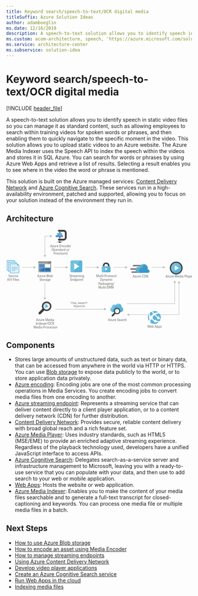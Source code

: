 ```yaml
---
title: Keyword search/speech-to-text/OCR digital media
titleSuffix: Azure Solution Ideas
author: adamboeglin
ms.date: 12/16/2019
description: A speech-to-text solution allows you to identify speech in static video files so you can manage it as standard content, such as allowing employees to search within training videos for spoken words or phrases, and then enabling them to quickly navigate to the specific moment in the video.
ms.custom: acom-architecture, speech, 'https://azure.microsoft.com/solutions/architecture/digital-media-speech-text/'
ms.service: architecture-center
ms.subservice: solution-idea
---
```

# Keyword search/speech-to-text/OCR digital media

[!INCLUDE [header_file](../header.md)]

A speech-to-text solution allows you to identify speech in static video files so you can manage it as standard content, such as allowing employees to search within training videos for spoken words or phrases, and then enabling them to quickly navigate to the specific moment in the video. This solution allows you to upload static videos to an Azure website. The Azure Media Indexer uses the Speech API to index the speech within the videos and stores it in SQL Azure. You can search for words or phrases by using Azure Web Apps and retrieve a list of results. Selecting a result enables you to see where in the video the word or phrase is mentioned.

This solution is built on the Azure managed services: [Content Delivery Network](https://azure.microsoft.com/services/cdn/) and [Azure Cognitive Search](https://azure.microsoft.com/services/search/). These services run in a high-availability environment, patched and supported, allowing you to focus on your solution instead of the environment they run in.

## Architecture

<svg class="architecture-diagram" aria-labelledby="digital-media-speech-text" height="387.693" viewbox="0 0 721.972 387.693"  xmlns="http://www.w3.org/2000/svg">
    <text fill="#5e5e5e" font-family="SegoeUI, Segoe UI" font-size="10" transform="translate(249.756 287.984)">
        <tspan letter-spacing=".02em">T</tspan><tspan x="5.435" y="0">TML, </tspan><tspan letter-spacing="-.039em" x="29.268" y="0">W</tspan><tspan x="38.218" y="0">eb</tspan><tspan letter-spacing=".019em" x="49.326" y="0">VT</tspan><tspan x="61.162" y="0">T</tspan><tspan letter-spacing="-.013em" x="11.985" y="12">K</tspan><tspan x="17.654" y="12">eywords</tspan>
    </text>
    <path fill="none" stroke="#b5b6b6" stroke-miterlimit="10" stroke-width="1.5" d="M108.534 145.49H61.531"/>
    <path fill="#b5b6b6" d="M107.112 140.628l8.419 4.862-8.419 4.861v-9.723z"/>
    <path fill="none" stroke="#b5b6b6" stroke-miterlimit="10" stroke-width="1.5" d="M150.531 264.493v-59.525"/>
    <path fill="#b5b6b6" d="M155.393 263.07l-4.862 8.42-4.861-8.42h9.723z"/>
    <path fill="none" stroke="#b5b6b6" stroke-miterlimit="10" stroke-width="1.5" d="M233.534 145.49h-47.003"/>
    <path fill="#b5b6b6" d="M232.112 140.628l8.419 4.862-8.419 4.861v-9.723z"/>
    <path fill="none" stroke="#b5b6b6" stroke-miterlimit="10" stroke-width="1.5" d="M354.534 145.49h-47.003"/>
    <path fill="#b5b6b6" d="M353.112 140.628l8.419 4.862-8.419 4.861v-9.723z"/>
    <path fill="none" stroke="#b5b6b6" stroke-miterlimit="10" stroke-width="1.5" d="M464.534 145.49h-48.003"/>
    <path fill="#b5b6b6" d="M463.112 140.628l8.419 4.862-8.419 4.861v-9.723z"/>
    <path fill="none" stroke="#b5b6b6" stroke-miterlimit="10" stroke-width="1.5" d="M172.534 24.49h-22.003v74.919"/>
    <path fill="#b5b6b6" d="M171.112 19.628l8.419 4.862-8.419 4.861v-9.723zM145.67 97.986l4.861 8.419 4.862-8.419h-9.723z"/>
    <path d="M424.096 325.175a12.174 12.174 0 01-3.2-3.2c-.2-.3-.3-.5-.5-.8l-.8.9-.1.1a2.092 2.092 0 00.4.6 14.963 14.963 0 003.5 3.6 2.389 2.389 0 00.7.3l.9-.9c-.4-.3-.6-.4-.9-.6z" fill="#1e1e1e" opacity=".5" style="isolation:isolate"/>
    <path fill="none" stroke="#b5b6b6" stroke-miterlimit="10" stroke-width="1.5" d="M655.627 203.901v82.158H469.009"/>
    <path fill="#b5b6b6" d="M650.765 205.324l4.862-8.419 4.861 8.419h-9.723z"/>
    <path fill="none" stroke="#b5b6b6" stroke-miterlimit="10" stroke-width="1.5" d="M672.048 205.246V329.26h-195.41"/>
    <path fill="#b5b6b6" d="M667.186 206.669l4.862-8.419 4.862 8.419h-9.724zM478.06 324.398l-8.419 4.862 8.419 4.862v-9.724z"/>
    <path fill="none" stroke="#b5b6b6" stroke-miterlimit="10" stroke-width="1.5" d="M382.492 307.784H191.573"/>
    <path fill="#b5b6b6" d="M381.07 302.922l8.419 4.862-8.419 4.862v-9.724z"/>
    <path fill="none" stroke="#b5b6b6" stroke-miterlimit="10" stroke-width="1.5" d="M611.534 145.49h-45.003"/>
    <path fill="#b5b6b6" d="M610.112 140.628l8.419 4.862-8.419 4.861v-9.723z"/>
    <text fill="#5e5e5e" font-family="SegoeUI, Segoe UI" font-size="12" transform="translate(121.175 183.959)">
        Azure Blob<tspan letter-spacing="-.032em" x="8.429" y="14.4">S</tspan><tspan x="14.417" y="14.4">torage</tspan>
    </text>
    <path d="M124.956 162.856a1.88 1.88 0 001.8 1.9h46.3a1.9 1.9 0 001.9-1.9v-33.1h-50z" fill="#9fa0a2"/>
    <path d="M173.056 122.056h-46.3a1.88 1.88 0 00-1.8 1.9v5.7h50v-5.7a1.9 1.9 0 00-1.9-1.9" fill="#7c7b7b"/>
    <path fill="#2272b9" d="M128.656 133.156h20.4v13h-20.4zM128.656 147.956h20.4v13h-20.4z"/>
    <path fill="#fff" d="M150.856 133.156h20.3v13h-20.3z"/>
    <path fill="#2272b9" d="M150.856 147.956h20.3v13h-20.3z"/>
    <path d="M126.956 122.056a2.006 2.006 0 00-2 2v38.6a2.006 2.006 0 002 2h2.2l39.4-42.6z" fill="#fff" opacity=".2" style="isolation:isolate"/>
    <text fill="#5e5e5e" font-family="SegoeUI, Segoe UI" font-size="12" transform="translate(246.103 183.959)">
        <tspan letter-spacing="-.032em">S</tspan><tspan x="5.988" y="0">treaming</tspan><tspan x="2.965" y="14.4">Endpoint</tspan>
    </text>
    <path d="M295.957 159.136a5.52 5.52 0 01-5.52 5.52h-34.96a5.52 5.52 0 01-5.52-5.52v-34.96a5.52 5.52 0 015.52-5.52h34.96a5.52 5.52 0 015.52 5.52z" fill="#5bb4da"/>
    <path d="M262.837 164.656h-7.36a5.52 5.52 0 01-5.52-5.52v-34.96a5.52 5.52 0 015.52-5.52h31.28z" fill="#fff" opacity=".15" style="isolation:isolate"/>
    <path d="M264.677 153.922V129.39l19.6 12.279z" fill="#fff"/>
    <text fill="#5e5e5e" font-family="SegoeUI, Segoe UI" font-size="12" transform="translate(349.584 183.959)">
        Multi-Protocol<tspan x="15.422" y="14.4">Dynamic</tspan><tspan letter-spacing="-.034em" x="9.105" y="28.8">P</tspan><tspan x="15.416" y="28.8">ackaging/</tspan><tspan x="9.067" y="43.2">Multi-DRM</tspan>
    </text>
    <text fill="#5e5e5e" font-family="SegoeUI, Segoe UI" font-size="12" transform="translate(549.315 379.293)">
        <tspan letter-spacing="-.039em">W</tspan><tspan x="10.74" y="0">eb Apps</tspan>
    </text>
    <path d="M401.81 140.969v-1.671a12.434 12.434 0 00-3.342-8.658c-1.975-2.278-6.379-3.721-9.645-3.721s-7.67 1.443-9.645 3.721a12.785 12.785 0 00-3.342 8.658v1.671l6 .683v-1.519a9.68 9.68 0 011.823-5.772c1.139-1.291 3.569-1.9 5.164-1.975a7.7 7.7 0 015.164 1.975 7.253 7.253 0 011.823 4.86v2.43z" fill="#3f3f3f"/>
    <path d="M375.837 140.969c-2.962 0-4.025 1.747-4.025 4.025v15.872c0 1.975 1.215 4.025 3.493 4.025h27.036c2.582 0 3.493-2.05 3.493-4.025v-15.872c0-2.05-.835-4.025-4.025-4.025h-25.972z" fill="#5bb4da"/>
    <path fill="#fff" d="M386.067 146.665l8.354 5.556-8.354 5.555v-11.111z"/>
    <path d="M395.734 140.969h-19.9c-2.962 0-4.025 1.747-4.025 4.025v15.872c0 1.975 1.215 4.025 3.493 4.025h5.094z" fill="#fff" opacity=".15" style="isolation:isolate"/>
    <text fill="#5e5e5e" font-family="SegoeUI, Segoe UI" font-size="12" transform="translate(492.068 184.369)">
        Azure CDN
    </text>
    <path d="M535.049 141.992h-39.9a3.009 3.009 0 01-3-3 3.009 3.009 0 013-3h39.9a3.009 3.009 0 013 3 3.009 3.009 0 01-3 3zM526.949 167.042h-36.9a3.009 3.009 0 01-3-3 3.009 3.009 0 013-3h36.9a3.009 3.009 0 013 3 3.009 3.009 0 01-3 3zM522.596 154.892h-36.9a3.009 3.009 0 01-3-3 3.009 3.009 0 013-3h36.9a3.009 3.009 0 013 3 3.009 3.009 0 01-3 3z" fill="#7c7b7b"/>
    <path d="M557.696 160.592a6.371 6.371 0 00-6.3-6.45h-.9a20.411 20.411 0 00.6-4.5 16.869 16.869 0 00-16.8-16.8 17.071 17.071 0 00-15.9 11.4 15.081 15.081 0 00-3.75-.6 11.7 11.7 0 000 23.4h37.05a6.626 6.626 0 006-6.45" fill="#3999c7"/>
    <path d="M520.649 166.892a10.682 10.682 0 01-3.15-5.7 11.275 11.275 0 0112.45-13.95 16.334 16.334 0 019.45-13.5 19.139 19.139 0 00-5.1-.9 17.071 17.071 0 00-15.9 11.4 15.081 15.081 0 00-3.75-.6 11.7 11.7 0 000 23.4l6-.15z" fill="#fff" opacity=".2" style="isolation:isolate"/>
    <path d="M223.647 41.507h-18.9a3.521 3.521 0 010-7.042h18.9a4.544 4.544 0 004.539-4.539V11.581a4.544 4.544 0 00-4.539-4.539h-18.9a3.521 3.521 0 010-7.042h18.9a11.594 11.594 0 0111.581 11.581v18.346a11.594 11.594 0 01-11.581 11.58zM199.001 45.77h19.056v1.76h-19.056zM205.009 47.53h7.042V50h-7.042z" fill="#3f3f3f"/>
    <path fill="#3f3f3f" d="M207.649 7.042h1.76v40.489h-1.76z"/>
    <path fill="#618dc9" d="M192.686 20.364h28.166v7.922h-28.166z"/>
    <path fill="#5bb4da" d="M197.967 12.443h19.364v7.922h-19.364z"/>
    <path fill="#676767" d="M205.009 9.802h7.042v2.641h-7.042zM205.009 28.286h7.042v2.47h-7.042z"/>
    <text fill="#5e5e5e" font-family="SegoeUI, Segoe UI" font-size="12" transform="translate(8.53 183.959)">
        Source<tspan x="-5.004" y="14.4">A/V Files</tspan>
    </text>
    <path fill="#5bb4da" d="M49.023 135.856l-3.9-3.9-1.7-1.6h-28.8v38h36v-30.8l-1.6-1.7z"/>
    <path fill="#fff" opacity=".8" style="isolation:isolate" d="M42.623 132.356h-26v34h32v-28h-6v-6z"/>
    <path d="M21.623 157.456a.9.9 0 01.9-.9h12.4a.9.9 0 110 1.8h-12.4a.9.9 0 01-.9-.9M21.623 151.256a.9.9 0 01.9-.9h20.5a.9.9 0 010 1.8h-20.5a.9.9 0 01-.9-.9M21.623 145.456a.9.9 0 01.9-.9h20.5a.9.9 0 110 1.8h-20.5a.9.9 0 01-.9-.9M4.623 118.356h29v6h-29z" fill="#5bb4da"/>
    <path fill="#5bb4da" d="M2.623 118.356h6v40h-6z"/>
    <path fill="#fff" opacity=".8" style="isolation:isolate" d="M6.623 120.356h-2v36h4v-32h23v-4h-25z"/>
    <path fill="#5bb4da" d="M10.623 124.356h29v6h-29z"/>
    <path fill="#5bb4da" d="M8.623 124.356h6v38h-6z"/>
    <path fill="#fff" opacity=".8" style="isolation:isolate" d="M12.623 126.356h-2v34h4v-30h23v-4h-25z"/>
    <text fill="#5e5e5e" font-family="SegoeUI, Segoe UI" font-size="12" transform="translate(116.546 353.959)">
        Azure Media<tspan x="-2.039" y="14.4">Indexer/OCR </tspan><tspan x="-10.362" y="28.8">Media Processor</tspan>
    </text>
    <path d="M169.861 299.582a12.953 12.953 0 01-12.572 9.874 11.406 11.406 0 01-3.143-.449 13.447 13.447 0 01-4.191-1.946 13.745 13.745 0 01-3.293-3.293 13.1 13.1 0 01-1.946-10.327 12.953 12.953 0 0112.572-9.878 11.406 11.406 0 013.143.449 13.041 13.041 0 017.933 5.837 12.339 12.339 0 011.5 9.729" fill="#fff"/>
    <path d="M169.861 299.582a12.953 12.953 0 01-12.572 9.874 11.406 11.406 0 01-3.143-.449 13.447 13.447 0 01-4.191-1.946 13.745 13.745 0 01-3.293-3.293 13.1 13.1 0 01-1.946-10.327 12.953 12.953 0 0112.572-9.878 11.406 11.406 0 013.143.449 13.041 13.041 0 017.933 5.837 12.339 12.339 0 011.5 9.729" fill="#5bb4da" opacity=".1" style="isolation:isolate"/>
    <path d="M164.323 285.662a12.694 12.694 0 00-3.891-1.646 11.406 11.406 0 00-3.143-.449 12.951 12.951 0 00-12.572 9.878 12.418 12.418 0 001.946 10.327 10.461 10.461 0 001.2 1.5 33.472 33.472 0 0116.463-19.607" fill="#5bb4da" opacity=".3" style="isolation:isolate"/>
    <path d="M173.154 287.009a18.489 18.489 0 00-11.375-8.382 23.132 23.132 0 00-4.49-.6 18.565 18.565 0 00-17.961 14.069 18.111 18.111 0 001.946 13.62l-14.07 14.22a4.883 4.883 0 000 6.735 5.071 5.071 0 006.884 0l14.069-14.215a18.948 18.948 0 004.79 1.946 23.132 23.132 0 004.49.6 18.565 18.565 0 0017.959-14.073 18.88 18.88 0 00-2.242-13.92zm-3.293 12.573a12.953 12.953 0 01-12.572 9.874 11.406 11.406 0 01-3.143-.449 13.447 13.447 0 01-4.191-1.946 13.745 13.745 0 01-3.293-3.293 13.1 13.1 0 01-1.946-10.327 12.953 12.953 0 0112.572-9.878 11.406 11.406 0 013.143.449 13.041 13.041 0 017.933 5.837 12.433 12.433 0 011.497 9.733z" fill="#3f3f3f"/>
    <path d="M146.811 311.705a18.23 18.23 0 01-4.79-4.79c-.3-.449-.449-.748-.748-1.2l-1.292 1.305-.084.085a3.73 3.73 0 00.627 1 22.4 22.4 0 005.239 5.388 2.546 2.546 0 00.914.449l1.481-1.5a13.338 13.338 0 00-1.347-.737z" fill="#1e1e1e" opacity=".5" style="isolation:isolate"/>
    <path fill="#5bb4da" d="M152.954 289.065l11 7.316-11 7.315v-14.631z"/>
    <text fill="#5e5e5e" font-family="SegoeUI, Segoe UI" font-size="12" transform="translate(396.155 353.959)">
        Azure Search
    </text>
    <path d="M449.196 300.275c0-.4.1-.9.1-1.3a12.869 12.869 0 00-13-12.8 12.621 12.621 0 00-10.5 5.2 9.309 9.309 0 00-5.2-1.5 9.8 9.8 0 00-9.8 9.7v.8a9.7 9.7 0 00-5.6 8.8c0 6 4.9 10.7 11.2 10.7h27.6c6.3 0 11.2-4.7 11.2-10.7a9.486 9.486 0 00-6-8.9z" fill="#5bb4da"/>
    <path d="M412.196 314.075c0-4.1 2.1-7.3 6-9.3v-.8a10.494 10.494 0 0115.9-8.8 13.828 13.828 0 0111.2-5.7 13.546 13.546 0 00-9-3.4 12.978 12.978 0 00-10.5 5.3 9.309 9.309 0 00-5.2-1.5 9.8 9.8 0 00-9.8 9.7v.8a9.7 9.7 0 00-5.6 8.8 10.6 10.6 0 008.4 10.4 11.236 11.236 0 01-1.4-5.5z" fill="#fff" opacity=".2" style="isolation:isolate"/>
    <path d="M439.496 317.075a8.654 8.654 0 01-8.4 6.6 7.612 7.612 0 01-2.1-.3 8.98 8.98 0 01-2.8-1.3 9.19 9.19 0 01-2.2-2.2 8.751 8.751 0 01-1.3-6.9 8.654 8.654 0 018.4-6.6 7.613 7.613 0 012.1.3 8.713 8.713 0 015.3 3.9 8.243 8.243 0 011 6.5" fill="#fff"/>
    <path d="M439.496 317.075a8.654 8.654 0 01-8.4 6.6 7.612 7.612 0 01-2.1-.3 8.98 8.98 0 01-2.8-1.3 9.19 9.19 0 01-2.2-2.2 8.751 8.751 0 01-1.3-6.9 8.654 8.654 0 018.4-6.6 7.613 7.613 0 012.1.3 8.713 8.713 0 015.3 3.9 8.243 8.243 0 011 6.5" fill="#5bb4da" opacity=".1" style="isolation:isolate"/>
    <path d="M435.796 307.775a8.486 8.486 0 00-2.6-1.1 7.612 7.612 0 00-2.1-.3 8.654 8.654 0 00-8.4 6.6 8.3 8.3 0 001.3 6.9 7.006 7.006 0 00.8 1 22.367 22.367 0 0111-13.1" fill="#5bb4da" opacity=".3" style="isolation:isolate"/>
    <path d="M441.696 308.675a12.352 12.352 0 00-7.6-5.6 15.438 15.438 0 00-3-.4 12.4 12.4 0 00-12 9.4 12.1 12.1 0 001.3 9.1l-9.4 9.5a3.263 3.263 0 000 4.5 3.389 3.389 0 004.6 0l9.4-9.5a12.66 12.66 0 003.2 1.3 15.438 15.438 0 003 .4 12.4 12.4 0 0012-9.4 12.614 12.614 0 00-1.5-9.3zm-2.2 8.4a8.654 8.654 0 01-8.4 6.6 7.612 7.612 0 01-2.1-.3 8.98 8.98 0 01-2.8-1.3 9.19 9.19 0 01-2.2-2.2 8.751 8.751 0 01-1.3-6.9 8.654 8.654 0 018.4-6.6 7.613 7.613 0 012.1.3 8.713 8.713 0 015.3 3.9 8.306 8.306 0 011 6.5z" fill="#3f3f3f"/>
    <text fill="#5e5e5e" font-family="SegoeUI, Segoe UI" font-size="12" transform="translate(619.878 184.406)">
        Azure Media Player
    </text>
    <text fill="#5e5e5e" font-family="SegoeUI, Segoe UI" font-size="12" transform="translate(171.088 67.293)">
        Azure Encoder<tspan x="5.584" y="14.4">(</tspan><tspan letter-spacing="-.032em" x="9.205" y="14.4">S</tspan><tspan x="15.193" y="14.4">tandard or</tspan><tspan x="12.741" y="28.8">Premium)</tspan>
    </text>
    <path d="M591.657 359.864a24.995 24.995 0 114.656-35.03 24.9 24.9 0 01-4.656 35.03" fill="#5bb4da"/>
    <path d="M587.064 344.403a5.385 5.385 0 007.541 1c.123-.094.218-.208.33-.309 2.409 1.7 4.082 2.817 5.025 3.459a21.566 21.566 0 00.67-2.142c-1-.741-2.343-1.778-4.29-3.356a5.34 5.34 0 00-7.666-6.548 222.638 222.638 0 01-8.293-7.833c9.165-4.929 15.676-4.207 15.676-4.207a25.109 25.109 0 00-3.606-3.7 26.627 26.627 0 00-16.729 3.119q-3.429-3.589-6.983-7.712a23.264 23.264 0 00-3.312 1.347 53.84 53.84 0 006.754 8.565l.017.017a46.293 46.293 0 00-6.944 6.015c-.29.309-.569.62-.842.931a7.546 7.546 0 00-4.117.282 18.265 18.265 0 01-1.724-10.832 26.353 26.353 0 00-2.692 3.267 16.016 16.016 0 00.985 10.1 7.538 7.538 0 00-.005 9.153 7.743 7.743 0 00.559.645 37.87 37.87 0 00-1.46 8.761c.237.322.237.582.472.9a25.375 25.375 0 004.16 4.008 27.556 27.556 0 011.714-11.372 7.507 7.507 0 003.483-.566c.64.563 1.31 1.132 2.025 1.711a41.672 41.672 0 007.285 4.643 4.941 4.941 0 007.951 4.437 4.918 4.918 0 001.108-1.216 44.6 44.6 0 009.806 1.019c.386 0 2.177-2.436 3.2-3.946a26.373 26.373 0 01-12.3-.84 4.913 4.913 0 00-7.516-3.113 46.853 46.853 0 01-6.758-4.49q-.707-.559-1.359-1.118a7.578 7.578 0 00.318-7.55c.286-.286.567-.573.871-.857a54.887 54.887 0 016.519-5.274c-.082-.076-.156-.156-.236-.233.081.075.157.152.239.227 3.121 2.886 6.43 5.621 9.564 8.065a5.348 5.348 0 00.56 5.543z" fill="#fff"/>
    <circle cx="661.22" cy="148.168" fill="#5bb4da" r="24"/>
    <path d="M644.249 165.139a24 24 0 1133.941-33.941z" fill="#fff" opacity=".15" style="isolation:isolate"/>
    <path fill="#fff" d="M655.627 158.446l.038-20.556 16.383 10.289-16.421 10.267z"/>
    <path d="M661.22 127.798a20.37 20.37 0 11-20.37 20.37 20.37 20.37 0 0120.37-20.37m0-4.63a25 25 0 1025 25 25.028 25.028 0 00-25-25z" fill="#3f3f3f"/>
</svg>

## Components
* Stores large amounts of unstructured data, such as text or binary data, that can be accessed from anywhere in the world via HTTP or HTTPS. You can use [Blob storage](https://azure.microsoft.com/services/storage/blobs/) to expose data publicly to the world, or to store application data privately.
* [Azure encoding](https://azure.microsoft.com/services/media-services/encoding/): Encoding jobs are one of the most common processing operations in Media Services. You create encoding jobs to convert media files from one encoding to another.
* [Azure streaming endpoint](https://azure.microsoft.com/services/media-services/live-on-demand/): Represents a streaming service that can deliver content directly to a client player application, or to a content delivery network (CDN) for further distribution.
* [Content Delivery Network](https://azure.microsoft.com/services/cdn/): Provides secure, reliable content delivery with broad global reach and a rich feature set.
* [Azure Media Player](https://azure.microsoft.com/services/media-services/media-player/): Uses industry standards, such as HTML5 (MSE/EME) to provide an enriched adaptive streaming experience. Regardless of the playback technology used, developers have a unified JavaScript interface to access APIs.
* [Azure Cognitive Search](https://azure.microsoft.com/services/search/): Delegates search-as-a-service server and infrastructure management to Microsoft, leaving you with a ready-to-use service that you can populate with your data, and then use to add search to your web or mobile application.
* [Web Apps](https://azure.microsoft.com/services/app-service/web/): Hosts the website or web application.
* [Azure Media Indexer](https://azure.microsoft.com/services/media-services/media-indexer/): Enables you to make the content of your media files searchable and to generate a full-text transcript for closed-captioning and keywords. You can process one media file or multiple media files in a batch.

## Next Steps
* [How to use Azure Blob storage](/api/Redirect/documentation/articles/storage-dotnet-how-to-use-blobs/)
* [How to encode an asset using Media Encoder](/api/Redirect/documentation/articles/media-services-dotnet-encode-with-media-encoder-standard/)
* [How to manage streaming endpoints](/api/Redirect/documentation/articles/media-services-manage-origins/)
* [Using Azure Content Delivery Network](/api/Redirect/documentation/articles/cdn-create-new-endpoint/)
* [Develop video player applications](/api/Redirect/documentation/articles/media-services-develop-video-players/)
* [Create an Azure Cognitive Search service](/api/Redirect/documentation/articles/search-create-service-portal/)
* [Run Web Apps in the cloud](/api/Redirect/documentation/articles/app-service-web-overview/)
* [Indexing media files](/api/Redirect/documentation/articles/media-services-index-content/)


